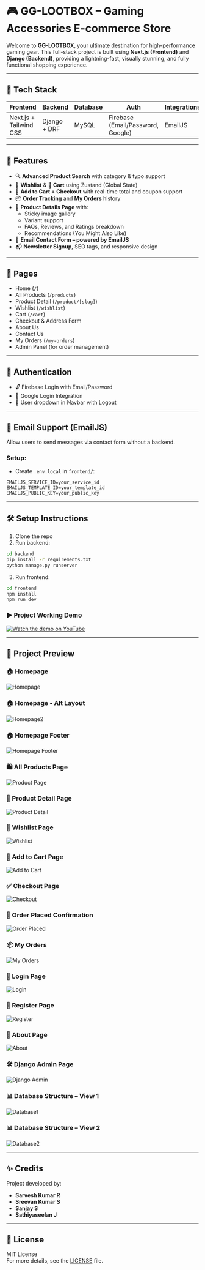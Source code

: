 # 🎮 GG-LOOTBOX – Gaming Accessories E-commerce Store

Welcome to **GG-LOOTBOX**, your ultimate destination for high-performance gaming gear. This full-stack project is built using **Next.js (Frontend)** and **Django (Backend)**, providing a lightning-fast, visually stunning, and fully functional shopping experience.

---

## 🚀 Tech Stack

| Frontend               | Backend       | Database | Auth                             | Integrations         |
|------------------------|---------------|----------|----------------------------------|----------------------|
| Next.js + Tailwind CSS | Django + DRF  | MySQL    | Firebase (Email/Password, Google) | EmailJS              |

---

## 🧩 Features

- 🔍 **Advanced Product Search** with category & typo support  
- 🧡 **Wishlist** & 🛒 **Cart** using Zustand (Global State)  
- 💸 **Add to Cart + Checkout** with real-time total and coupon support  
- 📦 **Order Tracking** and **My Orders** history  
- 🧾 **Product Details Page** with:
  - Sticky image gallery  
  - Variant support  
  - FAQs, Reviews, and Ratings breakdown  
  - Recommendations (You Might Also Like)  
- 📧 **Email Contact Form – powered by EmailJS**  
- 📬 **Newsletter Signup**, SEO tags, and responsive design  

---

## 👥 Pages

- Home (`/`)
- All Products (`/products`)
- Product Detail (`/product/[slug]`)
- Wishlist (`/wishlist`)
- Cart (`/cart`)
- Checkout & Address Form
- About Us
- Contact Us
- My Orders (`/my-orders`)
- Admin Panel (for order management)

---

## 🔐 Authentication

- 🔓 Firebase Login with Email/Password  
- 🔵 Google Login Integration  
- 👤 User dropdown in Navbar with Logout  

---

## 📧 Email Support (EmailJS)

Allow users to send messages via contact form without a backend.

### Setup:
- Create `.env.local` in `frontend/`:

```env
EMAILJS_SERVICE_ID=your_service_id
EMAILJS_TEMPLATE_ID=your_template_id
EMAILJS_PUBLIC_KEY=your_public_key
```

---

## 🛠️ Setup Instructions

1. Clone the repo  
2. Run backend:

```bash
cd backend
pip install -r requirements.txt
python manage.py runserver
```

3. Run frontend:

```bash
cd frontend
npm install
npm run dev
```

### ▶️ Project Working Demo  

[![Watch the demo on YouTube](./frontend/public/images/thumbnail.png)](https://youtu.be/essd_1QoMFk)

---

## 📸 Project Preview

### 🏠 Homepage  
![Homepage](./frontend/public/images/homepage.png)

### 🏠 Homepage - Alt Layout  
![Homepage2](./frontend/public/images/homepage2.png)

### 🏠 Homepage Footer  
![Homepage Footer](./frontend/public/images/homepage_footer.png)

### 🛍️ All Products Page  
![Product Page](./frontend/public/images/productpage.png)

### 🔎 Product Detail Page  
![Product Detail](./frontend/public/images/productdetailspage.png)

### 💖 Wishlist Page  
![Wishlist](./frontend/public/images/wishlistpage.png)

### 🛒 Add to Cart Page  
![Add to Cart](./frontend/public/images/addtocartpage.png)

### ✅ Checkout Page  
![Checkout](./frontend/public/images/checkoutpage.png)

### 🎉 Order Placed Confirmation  
![Order Placed](./frontend/public/images/orderplacedpge.png)

### 📦 My Orders  
![My Orders](./frontend/public/images/myorders.png)

### 🔐 Login Page  
![Login](./frontend/public/images/login.png)

### 🧾 Register Page  
![Register](./frontend/public/images/register.png)

### 🧠 About Page  
![About](./frontend/public/images/aboutpage.png)

### 🛠️ Django Admin Page  
![Django Admin](./frontend/public/images/djangopage.png)

### 📊 Database Structure – View 1  
![Database1](./frontend/public/images/database1.png)

### 📊 Database Structure – View 2  
![Database2](./frontend/public/images/database2.png)

---

## ✨ Credits

Project developed by:
- **Sarvesh Kumar R**
- **Sreevan Kumar S**
- **Sanjay S**
- **Sathiyaseelan J**

---

## 📄 License

MIT License  
For more details, see the [LICENSE](LICENSE) file.
